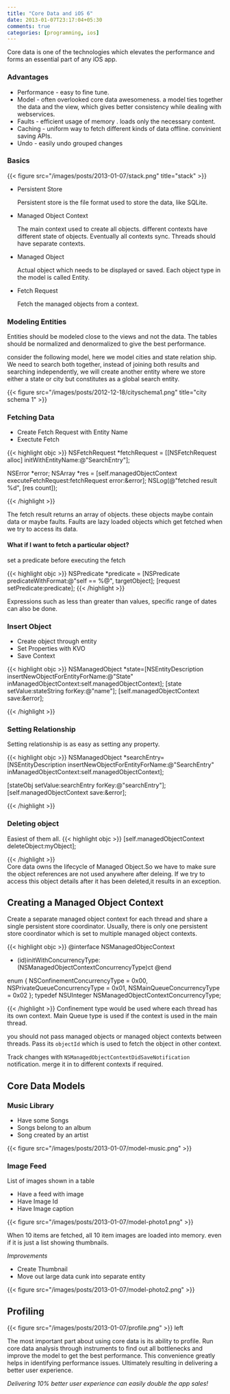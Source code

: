 ```yaml
---
title: "Core Data and iOS 6"
date: 2013-01-07T23:17:04+05:30
comments: true
categories: [programming, ios]
---
```


Core data is one of the technologies which elevates the performance and forms an essential part of any iOS app. 

### Advantages

* Performance - easy to fine tune.
* Model - often overlooked core data awesomeness. a model ties together the data and the view, which gives better consistency while dealing with webservices. 
* Faults - efficient usage of memory . loads only the necessary content. 
* Caching - uniform way to fetch different kinds of data offline. convinient saving APIs.
* Undo - easily undo grouped changes

### Basics

{{< figure src="/images/posts/2013-01-07/stack.png" title="stack" >}}

* Persistent Store

   Persistent store is the file format used to store the data, like SQLite.

* Managed Object Context

   The main context used to create all objects. different contexts have different state of objects. Eventually all contexts sync. Threads should have separate contexts.

* Managed Object

   Actual object which needs to be displayed or saved. Each object type in the model is called Entity.
    
* Fetch Request

   Fetch the managed objects from a context.

### Modeling Entities

Entities should be modeled close to the views and not the data. The tables should be normalized and denormalized to give the best performance.

consider the following model, here we model cities and state relation ship. We need to search both together, instead of joining both results and searching independently, we will create another entity where we store either a state or city but constitutes as a global search entity.

{{< figure src="/images/posts/2012-12-18/cityschema1.png" title="city schema 1" >}}

### Fetching Data

* Create Fetch Request with Entity Name
* Exectute Fetch

{{< highlight objc >}}
NSFetchRequest *fetchRequest = [[NSFetchRequest alloc] initWithEntityName:@"SearchEntry"];

NSError *error;
NSArray *res = [self.managedObjectContext executeFetchRequest:fetchRequest error:&error];
NSLog(@"fetched result %d", [res count]);

{{< /highlight >}}

The fetch result returns an array of objects. these objects maybe contain data or maybe faults. Faults are lazy loaded objects which get fetched when we try to access its data.

#### What if I want to fetch a particular object?

set a predicate before executing the fetch

{{< highlight objc >}}
NSPredicate *predicate = [NSPredicate predicateWithFormat:@"self == %@", targetObject];
[request setPredicate:predicate];
{{< /highlight >}}

Expressions such as less than greater than values, specific range of dates can also be done.

### Insert Object

* Create object through entity
* Set Properties with KVO
* Save Context

{{< highlight objc >}}
NSManagedObject *state=[NSEntityDescription insertNewObjectForEntityForName:@"State" inManagedObjectContext:self.managedObjectContext];
[state setValue:stateString  forKey:@"name"];
[self.managedObjectContext save:&error];

{{< /highlight  >}}

### Setting Relationship

Setting relationship is as easy as setting any property.

{{< highlight objc >}}
NSManagedObject *searchEntry=[NSEntityDescription insertNewObjectForEntityForName:@"SearchEntry" inManagedObjectContext:self.managedObjectContext];

[stateObj setValue:searchEntry forKey:@"searchEntry"];
[self.managedObjectContext save:&error];

{{< /highlight >}}

### Deleting object

Easiest of them all.
{{< highlight objc >}}
[self.managedObjectContext deleteObject:myObject];

{{< /highlight >}}                    
Core data owns the lifecycle of Managed Object.So we have to make sure the object references are not used anywhere after deleing. If we try to access this object details after it has been deleted,it results in an exception.

## Creating a Managed Object Context

Create a separate managed object context for each thread and share a single persistent store coordinator.
Usually, there is only one persistent store coordinator which is set to multiple managed object contexts.

{{< highlight objc >}}
@interface NSManagedObjecContext
- (id)initWithConcurrencyType:(NSManagedObjectContextConcurrencyType)ct
@end

enum {
  NSConfinementConcurrencyType        = 0x00,
  NSPrivateQueueConcurrencyType       = 0x01,
  NSMainQueueConcurrencyType          = 0x02
};
typedef NSUInteger NSManagedObjectContextConcurrencyType;

{{< /highlight >}}
Confinement type would be used where each thread has its own context. Main Queue type is used if the context is used in the main thread.

you should not pass managed objects or managed object contexts between threads. Pass its `objectId` which is used to fetch the object in other context.

Track changes with  `NSManagedObjectContextDidSaveNotification` notification. merge it in to different contexts if required.

## Core Data Models

### Music Library

* Have some Songs
* Songs belong to an album
* Song created by an artist

{{< figure src="/images/posts/2013-01-07/model-music.png" >}}

### Image Feed

List of images shown in a table

* Have a feed with image
* Have Image Id
* Have Image caption

{{< figure src="/images/posts/2013-01-07/model-photo1.png" >}}

When 10 items are fetched, all 10 item images are loaded into memory. even if it is just a list showing thumbnails.

*Improvements*

* Create Thumbnail
* Move out large data cunk into separate entity

{{< figure src="/images/posts/2013-01-07/model-photo2.png" >}}

## Profiling 

{{< figure src="/images/posts/2013-01-07/profile.png" >}} left

The most important part about using core data is its ability to profile. Run core data analysis through instruments to find out all bottlenecks and improve the model to get the best performance. This convenience greatly helps in identifying performance issues. Ultimately resulting in delivering a better user experience. 

*Delivering 10% better user experience can easily double the app sales!*

